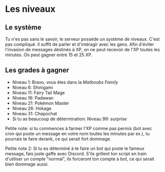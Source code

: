 # Les niveaux
## Le système
Tu n'es pas sans le savoir, le serveur possède un système de niveaux. C'est pas compliqué. Il suffit de parler et d'intéragir avec les gens. Afin d'éviter l'invasion de messages déstinés à XP, on ne peut recevoir de l'XP toutes les minutes. On peut gagner entre 15 et 25 XP.

## Les grades à gagner
- Niveau 1: Bravo, vous êtes dans la *Matboobs Family*
- Niveau 6: Shinigami
- Niveau 11: Fairy Tail Mage
- Niveau 16: Padawan
- Niveau 21: Pokémon Master
- Niveau 26: Hokage
- Niveau 31: Chapochat
- Si tu as beaucoup de détermination: Niveau 99: *surprise*

Petite note: si tu commences à farmer l'XP comme pas permis (bot avec cron qui poste un message en votre nom toutes les minutes par ex.), tu pourrais te faire derank, ce qui serait fort dommage.

Petite note 2: Si tu es déterminé à te faire un bot qui poste le fameux message, fais juste gaffe avec Discord. S'ils grillent ton script en train d'utiliser un compte "normal", ils forceront ton compte à bot, ce qui serait bien dommage aussi.
